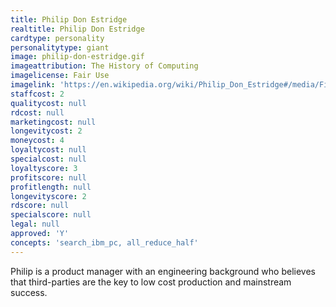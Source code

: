 ```yaml
---
title: Philip Don Estridge
realtitle: Philip Don Estridge
cardtype: personality
personalitytype: giant
image: philip-don-estridge.gif
imageattribution: The History of Computing
imagelicense: Fair Use
imagelink: 'https://en.wikipedia.org/wiki/Philip_Don_Estridge#/media/File:DonEstridge.png'
staffcost: 2
qualitycost: null
rdcost: null
marketingcost: null
longevitycost: 2
moneycost: 4
loyaltycost: null
specialcost: null
loyaltyscore: 3
profitscore: null
profitlength: null
longevityscore: 2
rdscore: null
specialscore: null
legal: null
approved: 'Y'
concepts: 'search_ibm_pc, all_reduce_half'
---
```


Philip is a product manager with an engineering background who believes that third-parties are the key to low cost production and mainstream success.
